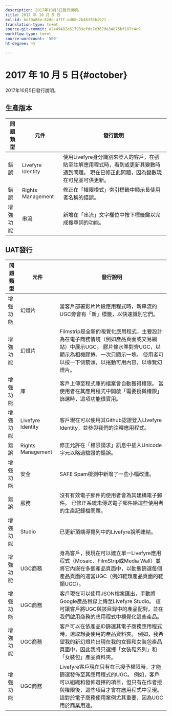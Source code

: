 ```yaml
---
description: 2017年10月5日發行說明。
title: 2017 年 10 月 5 日
exl-id: 6e39a86e-82dd-47ff-ad68-2b483f8b1921
translation-type: tm+mt
source-git-commit: a2449482e617939cfda7e367da34875bf187c4c9
workflow-type: tm+mt
source-wordcount: '509'
ht-degree: 4%

---
```


# 2017 年 10 月 5 日{#october}

2017年10月5日發行說明。

## 生產版本

| **問題類型** | **元件** | **發行說明** |
|---|---|---|
| 錯誤 | Livefyre Identity | 使用Livefyre身分識別來登入的客戶，在張貼至註解應用程式時，看到或更新其變數時遇到問題。 現在已修正此問題，因為變數現在可見並可供更新。 |
| 錯誤 | Rights Management | 修正在「權限模式」索引標籤中顯示長使用者名稱的錯誤。 |
| 增強功能 | 串流 | 新增在「串流」文字欄位中按下標籤鍵以完成搜尋詞的功能。 |

## UAT發行

| **問題類型** | **元件** | **發行說明** |
|---|---|---|
| 增強功能 | 幻燈片 | 當客戶部署影片片段應用程式時，新串流的UGC旁會有「新」標籤，以快速識別它們。 |
| 增強功能 | 幻燈片 | Filmstrip是全新的視覺化應用程式，主要設計為在電子商務情境（例如產品頁面或交易網站）中展示UGC。 膠片條水準對齊UGC，以顯示為相機膠捲，一次只顯示一塊。 使用者可以按一下側箭頭，以捲動可用內容，以導覽幻燈片。 |
| 增強功能 | 庫 | 客戶上傳至程式庫的檔案會自動獲得權限。 當使用者在其應用程式中開啟「需要授與權限」篩選時，這項功能很實用。 |
| 增強功能 | Livefyre Identity | 客戶現在可以使用其Github認證登入LIvefyre Identity，並參與我們的注釋應用程式。 |
| 錯誤 | Rights Management | 修正允許在「權限請求」訊息中插入Unicode字元以略過驗證的錯誤。 |
| 增強功能 | 安全 | SAFE Spam檢測中新增了一些小幅改進。 |
| 錯誤 | 服務 | 沒有有效電子郵件的使用者會為其建構電子郵件。 已修正系統未傳送電子郵件給這些使用者的生產記錄檔問題。 |
| 增強功能 | Studio | 已更新頂端導覽列中的Livefyre說明連結。 |
| 增強功能 | UGC商務 | 身為客戶，我現在可以建立單一Livefyre應用程式（Mosaic、FilmStrip或Media Wall）並將它內嵌在多個產品頁面中，以動態篩選每個產品頁面的適當UGC（例如鞋類產品頁面的鞋類UGC）。 |
| 增強功能 | UGC商務 | 客戶現在可以使用JSON檔案匯出，手動將Google產品目錄上傳至Livefyre Studio。 這可讓客戶將UGC與該目錄中的產品配對，並在我們啟用商務的應用程式中視覺化這些產品。 |
| 增強功能 | UGC商務 | 客戶可以在依產品ID篩選其電子商務應用程式時，選取想要使用的產品資料夾。 例如，我希望我的新幻燈片出現在我的女鞋和女裝包產品頁面中，因此我將只選擇「女裝鞋系列」和「女裝包」產品資料夾。 |
| 增強功能 | UGC商務 | Livefyre客戶現在只有在已授予權限時，才能篩選發佈至其應用程式的UGC。 例如，客戶可以組織和發佈選擇的項目，但只有在作者授與權限後，這些項目才會在應用程式中呈現。 這對於電子商務使用案例尤其重要，因為UGC用於商業用途。 |

